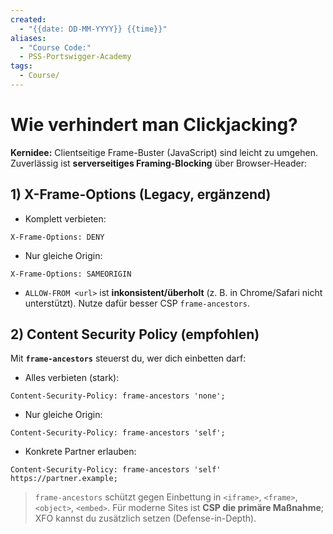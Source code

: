```yaml
---
created:
  - "{{date: DD-MM-YYYY}} {{time}}"
aliases:
  - "Course Code:"
  - PSS-Portswigger-Academy
tags:
  - Course/
---
```

# Wie verhindert man Clickjacking?

**Kernidee:** Clientseitige Frame-Buster (JavaScript) sind leicht zu umgehen. Zuverlässig ist **serverseitiges Framing-Blocking** über Browser-Header:

## 1) X-Frame-Options (Legacy, ergänzend)

- Komplett verbieten:
```
X-Frame-Options: DENY
```

- Nur gleiche Origin:
```
X-Frame-Options: SAMEORIGIN
```

- `ALLOW-FROM <url>` ist **inkonsistent/überholt** (z. B. in Chrome/Safari nicht unterstützt). Nutze dafür besser CSP `frame-ancestors`.
    
## 2) Content Security Policy (empfohlen)

Mit **`frame-ancestors`** steuerst du, wer dich einbetten darf:
- Alles verbieten (stark):
    
`Content-Security-Policy: frame-ancestors 'none';`
- Nur gleiche Origin:
    
`Content-Security-Policy: frame-ancestors 'self';`
- Konkrete Partner erlauben:
    
`Content-Security-Policy: frame-ancestors 'self' https://partner.example;`
> `frame-ancestors` schützt gegen Einbettung in `<iframe>`, `<frame>`, `<object>`, `<embed>`. Für moderne Sites ist **CSP die primäre Maßnahme**; XFO kannst du zusätzlich setzen (Defense-in-Depth).
